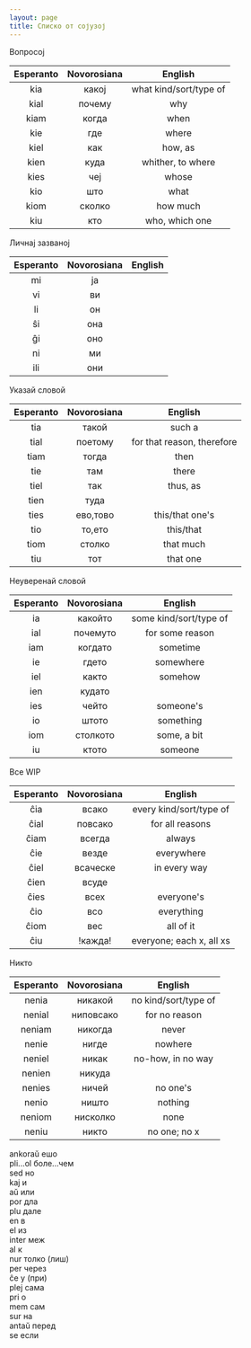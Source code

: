 ```yaml
---
layout: page
title: Списко от сојузој
---
```


Вопросој

| Esperanto | Novorosiana | English  |
|:----------:|:----------:|:-----------:|
| kia        |   какој       |   what kind/sort/type of      |
| kial        |   почему       |  why       |
| kiam        |   когда       |  when       |
| kie       |    где      |   where      |
| kiel        |  как        |  how, as       |
|  kien       |  куда        |  whither, to where  |
|  kies       |  чеј        |  whose       |
| kio        |   што       |  what       |
| kiom        |  сколко        |  how much       |
| kiu        |   кто       | who, which one |


Личнај зазваној

| Esperanto | Novorosiana | English  |
|:----------:|:----------:|:-----------:|
|  mi       |     ја     |         |
|  vi       |     ви     |         |
|   li      |     он     |         |
|   ŝi      |     она     |         |
|   ĝi      |     оно     |         |
|   ni      |     ми     |         |
|   ili      |    они      |         |


Указай словой

| Esperanto | Novorosiana | English  |
|:----------:|:----------:|:-----------:|
|   tia      |     такой     |  such a       |
|   tial      |    поетому      |  for that reason, therefore       |
|   tiam      |    тогда      |   then      |
|   tie      |     там     |   there      |
|   tiel      |    так      |   thus, as      |
|    tien     |    туда      |         |
|    ties     | ево,тово |   this/that one's      |
|    tio     |    то,ето      |  this/that       |
|    tiom     |   столко       |   that much      |
|    tiu     |    тот      |   that one      |

Неуверенай словой

| Esperanto | Novorosiana | English  |
|:----------:|:----------:|:-----------:|
|  ia      |   какойто       |   some kind/sort/type of      |
|  ial      |   почемуто       |   for some reason      |
|   iam     |   когдато       |  sometime       |
|  ie      |    гдето      |   somewhere      |
|  iel      |   както       |  somehow       |
|  ien      |   кудато       |         |
|   ies     |   чейто       |  someone's       |
|  io      |    штото      |   something      |
|  iom      |   столкото       |  some, a bit       |
|  iu      |    ктото      |   someone      |


Все WIP

| Esperanto | Novorosiana | English  |
|:----------:|:----------:|:-----------:|
|   ĉia     |   всако       |  every kind/sort/type of       |
|  ĉial      |   повсако      | for all reasons        |
|  ĉiam      |   всегда       |  always       |
|  ĉie      |    везде      |   everywhere      |
|  ĉiel      |   всаческе       |  in every way       |
|  ĉien      |   всуде       |         |
|  ĉies      |   всех       |  everyone's       |
|   ĉio     |   всо       |    everything     |
|   ĉiom     |    вес      |   all of it      |
|   ĉiu     |   !кажда!       | everyone; each x, all xs  |

Никто

| Esperanto | Novorosiana | English  |
|:----------:|:----------:|:-----------:|
|  nenia      |   никакой       |  no kind/sort/type of       |
|  nenial      |   ниповсако       |  for no reason       |
|  neniam      |   никогда       | never        |
|  nenie      |    нигде      |   nowhere      |
|  neniel     |    никак      |   no-how, in no way      |
|  nenien      |   никуда       |         |
|  nenies      |   ничей       |  no one's       |
|  nenio      |    ништо      |   nothing      |
|   neniom     |   нисколко       | none        |
|  neniu      |    никто      |  no one; no x       |





ankoraŭ ешо\
pli...ol боле...чем\
sed но\
kaj и\
aŭ или\
por дла\
plu дале\
en в\
el из\
inter меж\
al к\
nur толко (лиш)\
per через\
ĉe у (при)\
plej сама\
pri о\
mem сам\
sur на\
antaŭ перед\
se если

